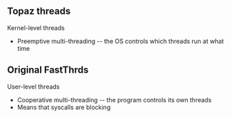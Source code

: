 ## Topaz threads
Kernel-level threads
- Preemptive multi-threading -- the OS controls which threads run at what time

## Original FastThrds
User-level threads
- Cooperative multi-threading -- the program controls its own threads
- Means that syscalls are blocking
